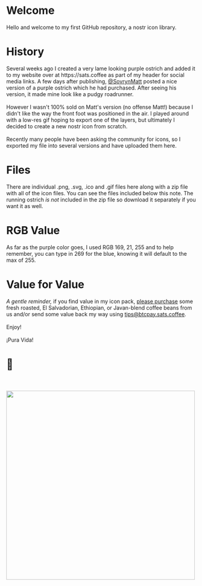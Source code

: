 <h1>Welcome</h1>
Hello and welcome to my first GitHub repository, a nostr icon library.
<h1>History</h1>
Several weeks ago I created a very lame looking purple ostrich and added it to my website over at https://sats.coffee as part of my header for social media links. A few days after publishing, <a href="https://snort.social/p/npub1fl7pr0azlpgk469u034lsgn46dvwguz9g339p03dpetp9cs5pq5qxzeknp" target="_blank">@SovrynMatt</a> posted a nice version of a purple ostrich which he had purchased. After seeing his version, it made mine look like a pudgy roadrunner. 
<br><br>
However I wasn't 100% sold on Matt's version (no offense Matt!) because I didn't like the way the front foot was positioned in the air. I played around with a low-res gif hoping to export one of the layers, but ultimately I decided to create a new nostr icon from scratch.
<br><br>
Recently many people have been asking the community for icons, so I exported my file into several versions and have uploaded them here. 
<h1>Files</h1>
There are individual .png, .svg, .ico and .gif files here along with a zip file with all of the icon files. You can see the files included below this note. The running ostrich <i>is not</i> included in the zip file so download it separately if you want it as well.
<h1>RGB Value</h1>
As far as the purple color goes, I used RGB 169, 21, 255 and to help remember, you can type in 269 for the blue, knowing it will default to the max of 255.
<h1>Value for Value</h1>
<i>A gentle reminder,</i> if you find value in my icon pack, <a href="https://sats.coffee/our-beans" target="blank">please purchase</a> some fresh roasted, El Salvadorian, Ethiopian, or Javan-blend coffee beans from us and/or send some value back my way using <a href="lnurl1dp68gurn8ghj7cn5vdcxz7fwwdshguewvdhkven9v5hjuam9d3kz66mwdamkutmvde6hymrs9a6xjurnqwmgxn" target="blank">tips@btcpay.sats.coffee</a>.
<br><br>
Enjoy!
<br><br>
¡Pura Vida!
<h1>🤙</h1>
<br><br>
<img src="https://nostr.build/i/nostr.build_95b455865ba24721c5eaf0001cb1882e185e2c97ff0002a00849f5f5bd320274.png" style="width:500px;height:500px;" align="middle" />
